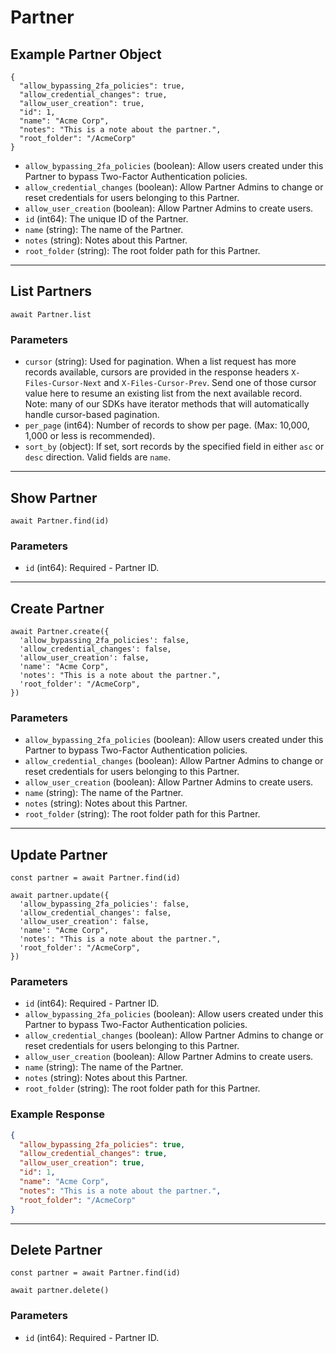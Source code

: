 # Partner

## Example Partner Object

```
{
  "allow_bypassing_2fa_policies": true,
  "allow_credential_changes": true,
  "allow_user_creation": true,
  "id": 1,
  "name": "Acme Corp",
  "notes": "This is a note about the partner.",
  "root_folder": "/AcmeCorp"
}
```

* `allow_bypassing_2fa_policies` (boolean): Allow users created under this Partner to bypass Two-Factor Authentication policies.
* `allow_credential_changes` (boolean): Allow Partner Admins to change or reset credentials for users belonging to this Partner.
* `allow_user_creation` (boolean): Allow Partner Admins to create users.
* `id` (int64): The unique ID of the Partner.
* `name` (string): The name of the Partner.
* `notes` (string): Notes about this Partner.
* `root_folder` (string): The root folder path for this Partner.

---

## List Partners

```
await Partner.list
```


### Parameters

* `cursor` (string): Used for pagination.  When a list request has more records available, cursors are provided in the response headers `X-Files-Cursor-Next` and `X-Files-Cursor-Prev`.  Send one of those cursor value here to resume an existing list from the next available record.  Note: many of our SDKs have iterator methods that will automatically handle cursor-based pagination.
* `per_page` (int64): Number of records to show per page.  (Max: 10,000, 1,000 or less is recommended).
* `sort_by` (object): If set, sort records by the specified field in either `asc` or `desc` direction. Valid fields are `name`.

---

## Show Partner

```
await Partner.find(id)
```


### Parameters

* `id` (int64): Required - Partner ID.

---

## Create Partner

```
await Partner.create({
  'allow_bypassing_2fa_policies': false,
  'allow_credential_changes': false,
  'allow_user_creation': false,
  'name': "Acme Corp",
  'notes': "This is a note about the partner.",
  'root_folder': "/AcmeCorp",
})
```


### Parameters

* `allow_bypassing_2fa_policies` (boolean): Allow users created under this Partner to bypass Two-Factor Authentication policies.
* `allow_credential_changes` (boolean): Allow Partner Admins to change or reset credentials for users belonging to this Partner.
* `allow_user_creation` (boolean): Allow Partner Admins to create users.
* `name` (string): The name of the Partner.
* `notes` (string): Notes about this Partner.
* `root_folder` (string): The root folder path for this Partner.

---

## Update Partner

```
const partner = await Partner.find(id)

await partner.update({
  'allow_bypassing_2fa_policies': false,
  'allow_credential_changes': false,
  'allow_user_creation': false,
  'name': "Acme Corp",
  'notes': "This is a note about the partner.",
  'root_folder': "/AcmeCorp",
})
```

### Parameters

* `id` (int64): Required - Partner ID.
* `allow_bypassing_2fa_policies` (boolean): Allow users created under this Partner to bypass Two-Factor Authentication policies.
* `allow_credential_changes` (boolean): Allow Partner Admins to change or reset credentials for users belonging to this Partner.
* `allow_user_creation` (boolean): Allow Partner Admins to create users.
* `name` (string): The name of the Partner.
* `notes` (string): Notes about this Partner.
* `root_folder` (string): The root folder path for this Partner.

### Example Response

```json
{
  "allow_bypassing_2fa_policies": true,
  "allow_credential_changes": true,
  "allow_user_creation": true,
  "id": 1,
  "name": "Acme Corp",
  "notes": "This is a note about the partner.",
  "root_folder": "/AcmeCorp"
}
```

---

## Delete Partner

```
const partner = await Partner.find(id)

await partner.delete()
```

### Parameters

* `id` (int64): Required - Partner ID.

